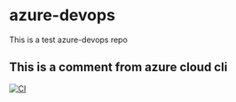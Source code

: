 # azure-devops
This is a test azure-devops repo

## This is a comment from azure cloud cli

[![CI](https://github.com/KhusnullinIlgiz/azure-devops/actions/workflows/main.yml/badge.svg)](https://github.com/KhusnullinIlgiz/azure-devops/actions/workflows/main.yml)
